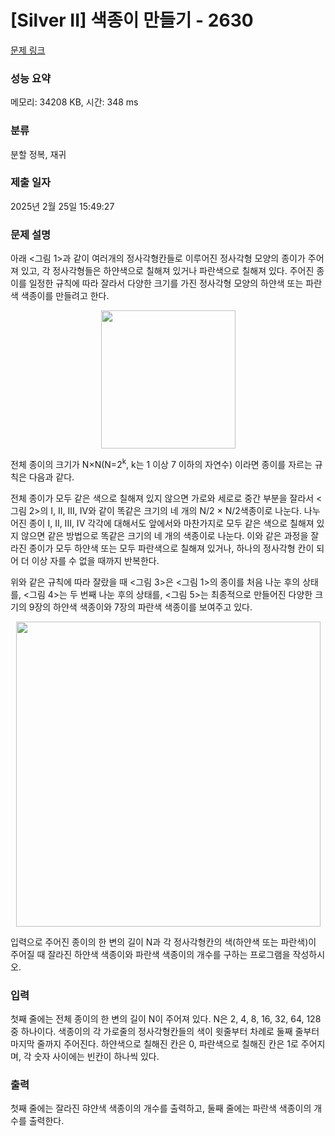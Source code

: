 # [Silver II] 색종이 만들기 - 2630 

[문제 링크](https://www.acmicpc.net/problem/2630) 

### 성능 요약

메모리: 34208 KB, 시간: 348 ms

### 분류

분할 정복, 재귀

### 제출 일자

2025년 2월 25일 15:49:27

### 문제 설명

<p>아래 <그림 1>과 같이 여러개의 정사각형칸들로 이루어진 정사각형 모양의 종이가 주어져 있고, 각 정사각형들은 하얀색으로 칠해져 있거나 파란색으로 칠해져 있다. 주어진 종이를 일정한 규칙에 따라 잘라서 다양한 크기를 가진 정사각형 모양의 하얀색 또는 파란색 색종이를 만들려고 한다.</p>

<p style="text-align: center;"><img alt="" src="https://www.acmicpc.net/upload/images/bwxBxc7ghGOedQfiT3p94KYj1y9aLR.png" style="height:221px; width:215px"></p>

<p>전체 종이의 크기가 N×N(N=2<sup>k</sup>, k는 1 이상 7 이하의 자연수) 이라면 종이를 자르는 규칙은 다음과 같다.</p>

<p>전체 종이가 모두 같은 색으로 칠해져 있지 않으면 가로와 세로로 중간 부분을 잘라서 <그림 2>의 I, II, III, IV와 같이 똑같은 크기의 네 개의 N/2 × N/2색종이로 나눈다. 나누어진 종이 I, II, III, IV 각각에 대해서도 앞에서와 마찬가지로 모두 같은 색으로 칠해져 있지 않으면 같은 방법으로 똑같은 크기의 네 개의 색종이로 나눈다. 이와 같은 과정을 잘라진 종이가 모두 하얀색 또는 모두 파란색으로 칠해져 있거나, 하나의 정사각형 칸이 되어 더 이상 자를 수 없을 때까지 반복한다.</p>

<p>위와 같은 규칙에 따라 잘랐을 때 <그림 3>은 <그림 1>의 종이를 처음 나눈 후의 상태를, <그림 4>는 두 번째 나눈 후의 상태를, <그림 5>는 최종적으로 만들어진 다양한 크기의 9장의 하얀색 색종이와 7장의 파란색 색종이를 보여주고 있다.</p>

<p style="text-align: center;"><img alt="" src="https://www.acmicpc.net/upload/images/VHJpKWQDv.png" style="height:488px; width:487px"></p>

<p>입력으로 주어진 종이의 한 변의 길이 N과 각 정사각형칸의 색(하얀색 또는 파란색)이 주어질 때 잘라진 하얀색 색종이와 파란색 색종이의 개수를 구하는 프로그램을 작성하시오.</p>

### 입력 

 <p>첫째 줄에는 전체 종이의 한 변의 길이 N이 주어져 있다. N은 2, 4, 8, 16, 32, 64, 128 중 하나이다. 색종이의 각 가로줄의 정사각형칸들의 색이 윗줄부터 차례로 둘째 줄부터 마지막 줄까지 주어진다. 하얀색으로 칠해진 칸은 0, 파란색으로 칠해진 칸은 1로 주어지며, 각 숫자 사이에는 빈칸이 하나씩 있다.</p>

### 출력 

 <p>첫째 줄에는 잘라진 햐얀색 색종이의 개수를 출력하고, 둘째 줄에는 파란색 색종이의 개수를 출력한다.</p>

